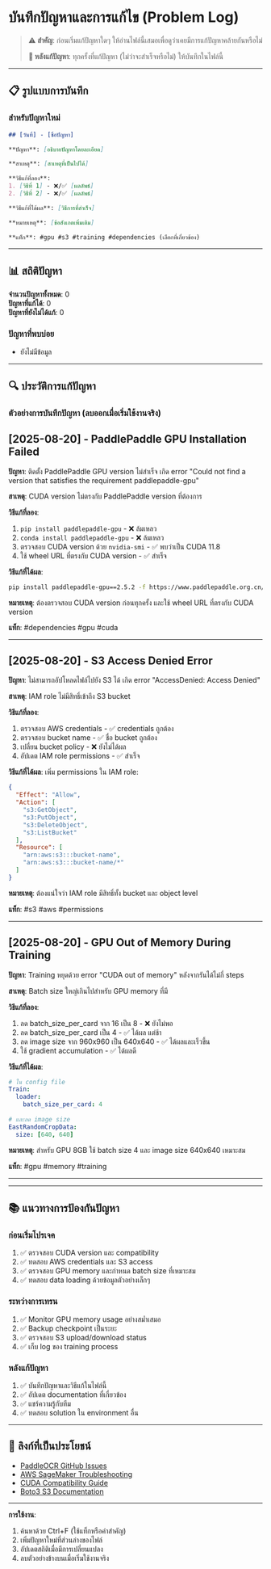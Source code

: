 # บันทึกปัญหาและการแก้ไข (Problem Log)

> **⚠️ สำคัญ**: ก่อนเริ่มแก้ปัญหาใดๆ ให้อ่านไฟล์นี้เสมอเพื่อดูว่าเคยมีการแก้ปัญหาคล้ายกันหรือไม่
> 
> **📝 หลังแก้ปัญหา**: ทุกครั้งที่แก้ปัญหา (ไม่ว่าจะสำเร็จหรือไม่) ให้บันทึกในไฟล์นี้

---

## 📋 รูปแบบการบันทึก

### สำหรับปัญหาใหม่
```markdown
## [วันที่] - [ชื่อปัญหา]

**ปัญหา**: [อธิบายปัญหาโดยละเอียด]

**สาเหตุ**: [สาเหตุที่เป็นไปได้]

**วิธีแก้ที่ลอง**:
1. [วิธีที่ 1] - ❌/✅ [ผลลัพธ์]
2. [วิธีที่ 2] - ❌/✅ [ผลลัพธ์]

**วิธีแก้ที่ได้ผล**: [วิธีการที่สำเร็จ]

**หมายเหตุ**: [ข้อสังเกตเพิ่มเติม]

**แท็ก**: #gpu #s3 #training #dependencies (เลือกที่เกี่ยวข้อง)
```

---

## 📊 สถิติปัญหา

**จำนวนปัญหาทั้งหมด**: 0  
**ปัญหาที่แก้ได้**: 0  
**ปัญหาที่ยังไม่ได้แก้**: 0  

### ปัญหาที่พบบ่อย
- ยังไม่มีข้อมูล

---

## 🔍 ประวัติการแก้ปัญหา

### ตัวอย่างการบันทึกปัญหา (ลบออกเมื่อเริ่มใช้งานจริง)

## [2025-08-20] - PaddlePaddle GPU Installation Failed

**ปัญหา**: ติดตั้ง PaddlePaddle GPU version ไม่สำเร็จ เกิด error "Could not find a version that satisfies the requirement paddlepaddle-gpu"

**สาเหตุ**: CUDA version ไม่ตรงกับ PaddlePaddle version ที่ต้องการ

**วิธีแก้ที่ลอง**:
1. `pip install paddlepaddle-gpu` - ❌ ล้มเหลว
2. `conda install paddlepaddle-gpu` - ❌ ล้มเหลว  
3. ตรวจสอบ CUDA version ด้วย `nvidia-smi` - ✅ พบว่าเป็น CUDA 11.8
4. ใช้ wheel URL ที่ตรงกับ CUDA version - ✅ สำเร็จ

**วิธีแก้ที่ได้ผล**: 
```bash
pip install paddlepaddle-gpu==2.5.2 -f https://www.paddlepaddle.org.cn/whl/linux/mkl/avx/stable.html
```

**หมายเหตุ**: ต้องตรวจสอบ CUDA version ก่อนทุกครั้ง และใช้ wheel URL ที่ตรงกับ CUDA version

**แท็ก**: #dependencies #gpu #cuda

---

## [2025-08-20] - S3 Access Denied Error

**ปัญหา**: ไม่สามารถอัปโหลดไฟล์ไปยัง S3 ได้ เกิด error "AccessDenied: Access Denied"

**สาเหตุ**: IAM role ไม่มีสิทธิ์เข้าถึง S3 bucket

**วิธีแก้ที่ลอง**:
1. ตรวจสอบ AWS credentials - ✅ credentials ถูกต้อง
2. ตรวจสอบ bucket name - ✅ ชื่อ bucket ถูกต้อง
3. เปลี่ยน bucket policy - ❌ ยังไม่ได้ผล
4. อัปเดต IAM role permissions - ✅ สำเร็จ

**วิธีแก้ที่ได้ผล**: 
เพิ่ม permissions ใน IAM role:
```json
{
  "Effect": "Allow",
  "Action": [
    "s3:GetObject",
    "s3:PutObject",
    "s3:DeleteObject",
    "s3:ListBucket"
  ],
  "Resource": [
    "arn:aws:s3:::bucket-name",
    "arn:aws:s3:::bucket-name/*"
  ]
}
```

**หมายเหตุ**: ต้องแน่ใจว่า IAM role มีสิทธิ์ทั้ง bucket และ object level

**แท็ก**: #s3 #aws #permissions

---

## [2025-08-20] - GPU Out of Memory During Training

**ปัญหา**: Training หยุดด้วย error "CUDA out of memory" หลังจากรันได้ไม่กี่ steps

**สาเหตุ**: Batch size ใหญ่เกินไปสำหรับ GPU memory ที่มี

**วิธีแก้ที่ลอง**:
1. ลด batch_size_per_card จาก 16 เป็น 8 - ❌ ยังไม่พอ
2. ลด batch_size_per_card เป็น 4 - ✅ ได้ผล แต่ช้า
3. ลด image size จาก 960x960 เป็น 640x640 - ✅ ได้ผลและเร็วขึ้น
4. ใช้ gradient accumulation - ✅ ได้ผลดี

**วิธีแก้ที่ได้ผล**: 
```yaml
# ใน config file
Train:
  loader:
    batch_size_per_card: 4
    
# และลด image size
EastRandomCropData:
  size: [640, 640]
```

**หมายเหตุ**: สำหรับ GPU 8GB ใช้ batch size 4 และ image size 640x640 เหมาะสม

**แท็ก**: #gpu #memory #training

---

<!-- 
เริ่มบันทึกปัญหาใหม่ที่นี่
ให้ใช้รูปแบบเดียวกับตัวอย่างข้างบน
อย่าลืมอัปเดตสถิติด้านบนด้วย
-->

---

## 📚 แนวทางการป้องกันปัญหา

### ก่อนเริ่มโปรเจค
1. ✅ ตรวจสอบ CUDA version และ compatibility
2. ✅ ทดสอบ AWS credentials และ S3 access
3. ✅ ตรวจสอบ GPU memory และกำหนด batch size ที่เหมาะสม
4. ✅ ทดสอบ data loading ด้วยข้อมูลตัวอย่างเล็กๆ

### ระหว่างการเทรน
1. ✅ Monitor GPU memory usage อย่างสม่ำเสมอ
2. ✅ Backup checkpoint เป็นระยะ
3. ✅ ตรวจสอบ S3 upload/download status
4. ✅ เก็บ log ของ training process

### หลังแก้ปัญหา
1. ✅ บันทึกปัญหาและวิธีแก้ในไฟล์นี้
2. ✅ อัปเดต documentation ที่เกี่ยวข้อง
3. ✅ แชร์ความรู้กับทีม
4. ✅ ทดสอบ solution ใน environment อื่น

---

## 🔗 ลิงก์ที่เป็นประโยชน์

- [PaddleOCR GitHub Issues](https://github.com/PaddlePaddle/PaddleOCR/issues)
- [AWS SageMaker Troubleshooting](https://docs.aws.amazon.com/sagemaker/latest/dg/sagemaker-mkt-troubleshooting.html)
- [CUDA Compatibility Guide](https://docs.nvidia.com/cuda/cuda-toolkit-release-notes/)
- [Boto3 S3 Documentation](https://boto3.amazonaws.com/v1/documentation/api/latest/reference/services/s3.html)

---

**การใช้งาน**: 
1. ค้นหาด้วย Ctrl+F (ใช้แท็กหรือคำสำคัญ)
2. เพิ่มปัญหาใหม่ที่ส่วนล่างของไฟล์
3. อัปเดตสถิติเมื่อมีการเปลี่ยนแปลง
4. ลบตัวอย่างข้างบนเมื่อเริ่มใช้งานจริง
